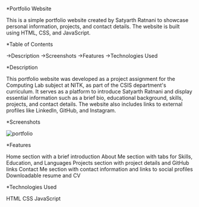 *Portfolio Website



This is a simple portfolio website created by Satyarth Ratnani to showcase personal information, projects, and contact details. The website is built using HTML,  CSS,  and JavaScript.



*Table of Contents


->Description
->Screenshots
->Features
->Technologies Used


*Description


This portfolio website was developed as a project assignment for the Computing Lab subject at NITK, as part of the CSIS department's curriculum. It serves as a platform to introduce Satyarth Ratnani and display essential information such as a brief bio, educational background, skills, projects, and contact details. The website also includes links to external profiles like LinkedIn, GitHub, and Instagram.


*Screenshots


![portfolio](https://github.com/satyarthratnani/Portfolio/assets/84660631/d11dbc1f-c55b-4fa7-bef8-a92bcb2c4863)



*Features


Home section with a brief introduction
About Me section with tabs for Skills, Education, and Languages
Projects section with project details and GitHub links
Contact Me section with contact information and links to social profiles
Downloadable resume and CV


*Technologies Used


HTML
CSS
JavaScript

